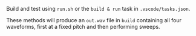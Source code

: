 Build and test using `run.sh` or the `build & run` task in `.vscode/tasks.json`.

These methods will produce an `out.wav` file in `build` containing all four waveforms, first at a fixed pitch and then performing sweeps.